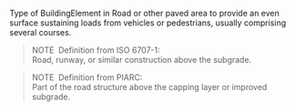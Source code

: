 ﻿Type of BuildingElement in Road or other paved area to provide an even surface sustaining loads from vehicles or pedestrians, usually comprising several courses.

> NOTE&nbsp; Definition from ISO 6707-1:  
> Road, runway, or similar construction above the subgrade.

> NOTE&nbsp; Definition from PIARC:  
> Part of the road structure above the capping layer or improved subgrade.
